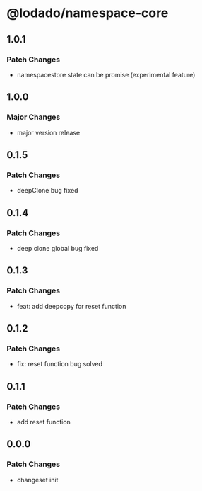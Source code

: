 # @lodado/namespace-core

## 1.0.1

### Patch Changes

- namespacestore state can be promise (experimental feature)

## 1.0.0

### Major Changes

- major version release

## 0.1.5

### Patch Changes

- deepClone bug fixed

## 0.1.4

### Patch Changes

- deep clone global bug fixed

## 0.1.3

### Patch Changes

- feat: add deepcopy for reset function

## 0.1.2

### Patch Changes

- fix: reset function bug solved

## 0.1.1

### Patch Changes

- add reset function

## 0.0.0

### Patch Changes

- changeset init
